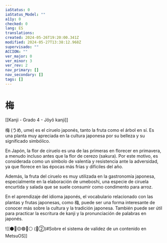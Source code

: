 ```yaml
---
iaStatus: 0
iaStatus_Model: ""
a11y: 0
checked: 0
lang: ES
translations: 
created: 2024-05-26T19:20:00.341Z
modified: 2024-05-27T13:38:12.968Z
supervisado: ""
ACCION: ""
ver_major: 0
ver_minor: 3
ver_rev: 2
nav_primary: []
nav_secondary: []
tags: []
---
```

# 梅

[[Kanji - Grado 4 - Jôyô kanji]]

梅 (うめ, ume) es el ciruelo japonés, tanto la fruta como el árbol en sí. Es una planta muy apreciada en la cultura japonesa por su belleza y su significado simbólico.

En Japón, la flor de ciruelo es una de las primeras en florecer en primavera, a menudo incluso antes que la flor de cerezo (sakura). Por este motivo, es considerada como un símbolo de valentía y resistencia ante la adversidad, ya que florece en las épocas más frías y difíciles del año.

Además, la fruta del ciruelo es muy utilizada en la gastronomía japonesa, especialmente en la elaboración de umeboshi, una especie de ciruela encurtida y salada que se suele consumir como condimento para arroz.

En el aprendizaje del idioma japonés, el vocabulario relacionado con las plantas y frutas japonesas, como 梅, puede ser una forma interesante de conocer más sobre la cultura y la tradición japonesa. También puede ser útil para practicar la escritura de kanji y la pronunciación de palabras en japonés.


![[⚫🔴🟡🟢🔵⚪ (🔴②)#Sobre el sistema de validez de un contenido en MetsuOS]]